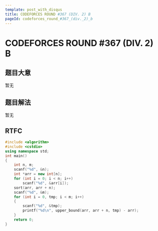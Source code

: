 ```yaml
---
template: post_with_disqus
title: CODEFORCES ROUND #367 (DIV. 2) B
pageId: codeforces_round_#367_(div._2)_b
---
```


# CODEFORCES ROUND #367 (DIV. 2) B
<span id="poem"></span><script>$(function(){$.ajax('/api/poem?rnd='+Date.now()+Math.random()).done(function(data){$('#poem').text(data);});});</script>
## 题目大意
暂无

## 题目解法
暂无

## RTFC

```cpp
#include <algorithm>
#include <cstdio>
using namespace std;
int main()
{
    int n, m;
    scanf("%d", &n);
    int *arr = new int[n];
    for (int i = 0; i < n; i++)
        scanf("%d", &arr[i]);
    sort(arr, arr + n);
    scanf("%d", &m);
    for (int i = 0, tmp; i < m; i++)
    {
        scanf("%d", &tmp);
        printf("%d\n", upper_bound(arr, arr + n, tmp) - arr);
    }
    return 0;
}
```
<div id="__comment"></div>
